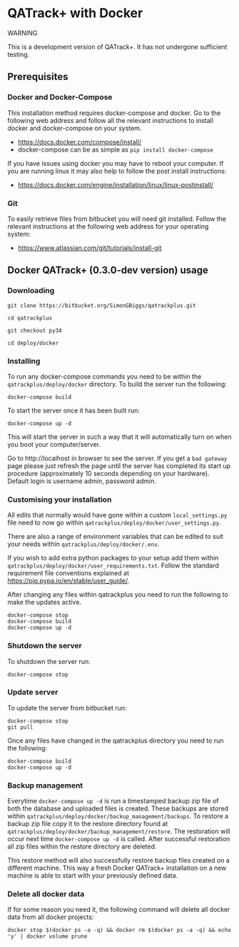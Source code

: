 # QATrack+ with Docker

WARNING

This is a development version of QATrack+. It has not undergone sufficient testing.

## Prerequisites

### Docker and Docker-Compose

This installation method requires docker-compose and docker. Go to the following web address and follow all the relevant instructions to install docker and docker-compose on your system.

 * https://docs.docker.com/compose/install/
 * docker-compose can be as simple as `pip install docker-compose`

If you have issues using docker you may have to reboot your computer. If you are running linux it may also help to follow the post install instructions:

 * https://docs.docker.com/engine/installation/linux/linux-postinstall/

### Git

To easily retrieve files from bitbucket you will need git installed. Follow the relevant instructions at the following web address for your operating system:

 * https://www.atlassian.com/git/tutorials/install-git

## Docker QATrack+ (0.3.0-dev version) usage

### Downloading

    git clone https://bitbucket.org/SimonGBiggs/qatrackplus.git

    cd qatrackplus

    git checkout py34

    cd deploy/docker

### Installing

To run any docker-compose commands you need to be within the `qatrackplus/deploy/docker` directory. To build the server run the following:

    docker-compose build

To start the server once it has been built run:

    docker-compose up -d
    
This will start the server in such a way that it will automatically turn on when you boot your computer/server.

Go to http://localhost in browser to see the server.
If you get a `bad gateway` page please just refresh the page until the server has completed its start up procedure (approximately 10 seconds depending on your hardware). 
Default login is username admin, password admin.

### Customising your installation

All edits that normally would have gone within a custom `local_settings.py` file need to now go within `qatrackplus/deploy/docker/user_settings.py`.

There are also a range of environment variables that can be edited to suit your needs within `qatrackplus/deploy/docker/.env`.

If you wish to add extra python packages to your setup add them within `qatrackplus/deploy/docker/user_requirements.txt`. Follow the standard requirement file conventions explained at https://pip.pypa.io/en/stable/user_guide/.

After changing any files within qatrackplus you need to run the following to make the updates active.

    docker-compose stop
    docker-compose build
    docker-compose up -d

### Shutdown the server

To shutdown the server run:

    docker-compose stop

### Update server

To update the server from bitbucket run:

    docker-compose stop
    git pull

Once any files have changed in the qatrackplus directory you need to run the following:

    docker-compose build
    docker-compose up -d

### Backup management

Everytime `docker-compose up -d` is run a timestamped backup zip file of both the database and uploaded files is created. These backups are stored within `qatrackplus/deploy/docker/backup_management/backups`. To restore a backup zip file copy it to the restore directory found at `qatrackplus/deploy/docker/backup_management/restore`. The restoration will occur next time `docker-compose up -d` is called. After successful restoration all zip files within the restore directory are deleted.

This restore method will also successfully restore backup files created on a different machine. This way a fresh Docker QATrack+ installation on a new machine is able to start with your previously defined data.

### Delete all docker data

If for some reason you need it, the following command will delete all docker data from all docker projects:

    docker stop $(docker ps -a -q) && docker rm $(docker ps -a -q) && echo 'y' | docker volume prune
